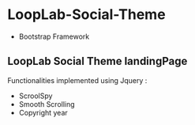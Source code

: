 # LoopLab-Social-Theme

  - Bootstrap Framework

## LoopLab Social Theme landingPage

Functionalities implemented using Jquery :
  - ScroolSpy
  - Smooth Scrolling
  - Copyright year
